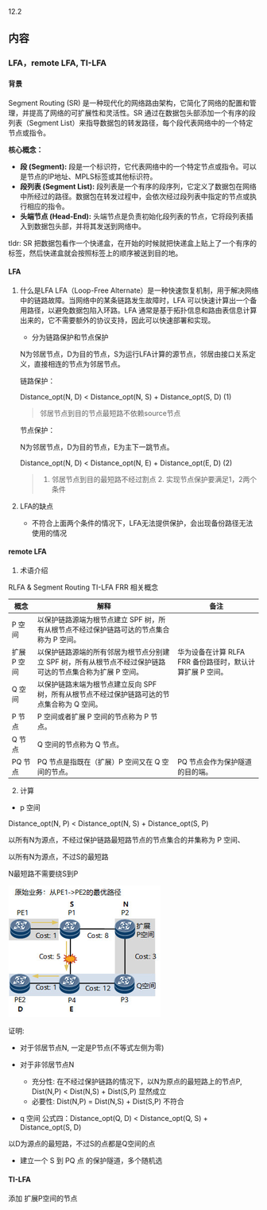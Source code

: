 12.2

## 内容


### LFA，remote LFA, TI-LFA


#### 背景

Segment Routing (SR) 是一种现代化的网络路由架构，它简化了网络的配置和管理，并提高了网络的可扩展性和灵活性。SR 通过在数据包头部添加一个有序的段列表（Segment List）来指导数据包的转发路径，每个段代表网络中的一个特定节点或指令。

**核心概念：**

* **段 (Segment):**  段是一个标识符，它代表网络中的一个特定节点或指令。可以是节点的IP地址、MPLS标签或其他标识符。
* **段列表 (Segment List):**  段列表是一个有序的段序列，它定义了数据包在网络中所经过的路径。数据包在转发过程中，会依次经过段列表中指定的节点或执行相应的指令。
* **头端节点 (Head-End):**  头端节点是负责初始化段列表的节点，它将段列表插入到数据包头部，并将其发送到网络中。

tldr: SR 把数据包看作一个快递盒，在开始的时候就把快递盒上贴上了一个有序的标签，然后快递盒就会按照标签上的顺序被送到目的地。


#### LFA

1. 什么是LFA
    LFA（Loop-Free Alternate）是一种快速恢复机制，用于解决网络中的链路故障。当网络中的某条链路发生故障时，LFA 可以快速计算出一个备用路径，以避免数据包陷入环路。LFA 通常是基于拓扑信息和路由表信息计算出来的，它不需要额外的协议支持，因此可以快速部署和实现。

    - 分为链路保护和节点保护

    N为邻居节点，D为目的节点，S为运行LFA计算的源节点，邻居由接口关系定义，直接相连的节点为邻居节点。

    链路保护：

    Distance_opt(N, D) < Distance_opt(N, S) + Distance_opt(S, D) (1)

    > 邻居节点到目的节点最短路不依赖source节点

    节点保护：

    N为邻居节点，D为目的节点，E为主下一跳节点。

    Distance_opt(N, D) < Distance_opt(N, E) + Distance_opt(E, D) (2)

    > 1. 邻居节点到目的最短路不经过割点 2. 实现节点保护要满足1，2两个条件

2. LFA的缺点
    - 不符合上面两个条件的情况下，LFA无法提供保护，会出现备份路径无法使用的情况






#### remote LFA

1. 术语介绍

RLFA & Segment Routing TI-LFA FRR 相关概念

| 概念 | 解释 | 备注 |
|---|---|---|
| P 空间 | 以保护链路源端为根节点建立 SPF 树，所有从根节点不经过保护链路可达的节点集合称为 P 空间。 |  |
| 扩展 P 空间 | 以保护链路源端的所有邻居为根节点分别建立 SPF 树，所有从根节点不经过保护链路可达的节点集合称为扩展 P 空间。 | 华为设备在计算 RLFA FRR 备份路径时，默认计算扩展 P 空间。 |
| Q 空间 | 以保护链路末端为根节点建立反向 SPF 树，所有从根节点不经过保护链路可达的节点集合称为 Q 空间。 |  |
| P 节点 | P 空间或者扩展 P 空间的节点称为 P 节点。 |  |
| Q 节点 | Q 空间的节点称为 Q 节点。 |  |
| PQ 节点 | PQ 节点是指既在（扩展）P 空间又在 Q 空间的节点。 | PQ 节点会作为保护隧道的目的端。 |


2. 计算

- p 空间 

Distance_opt(N, P) < Distance_opt(N, S) + Distance_opt(S, P)

以所有N为源点，不经过保护链路最短路节点的节点集合的并集称为 P 空间、

以所有N为源点，不过S的最短路


N最短路不需要绕S到P

![picture 0](../src/image/lfa/9776888fc86ae49b93d841ceb30990973af42e3f9cf2248671fa0d40e70c8789.jpg)  

证明:
- 对于邻居节点N, 一定是P节点(不等式左侧为零)
- 对于非邻居节点N
    - 充分性: 在不经过保护链路的情况下，以N为原点的最短路上的节点P, Dist(N,P) < Dist(N,S) + Dist(S,P) 显然成立
    - 必要性: Dist(N,P) = Dist(N,S) + Dist(S,P) 不符合



- q 空间
公式四：Distance_opt(Q, D) < Distance_opt(Q, S) + Distance_opt(S, D)

以D为源点的最短路，不过S的点都是Q空间的点



- 建立一个 S 到 PQ 点 的保护隧道，多个随机选



#### TI-LFA
添加 扩展P空间的节点
